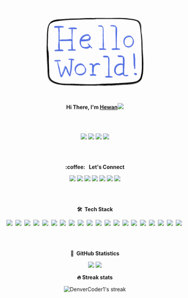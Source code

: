 <p align="center">
  <img src="https://github.com/hewanshrestha/hewanshrestha/blob/master/readme.gif" width="300px">
</p>

<p align="center">
<b>Hi There, I'm <a href="https://hewanshrestha.github.io" target="_blank">Hewan</a></b><img src="https://raw.githubusercontent.com/iampavangandhi/iampavangandhi/master/gifs/Hi.gif" width="30px">
</p>

<br>
<br>
<p align="center">
<img src="https://img.shields.io/badge/version-25.03.2021-informational"/>
<img src="https://komarev.com/ghpvc/?username=hewanshrestha&color=red"/>
<img src="https://img.shields.io/github/followers/hewanshrestha?label=follow&style=social"/>
<img src="https://img.shields.io/badge/build-passing-success"/>
</p>
<br><br>


<p align="center">
	<b>:coffee: &nbsp; Let's Connect </b> 
</p>
<p align="center">
<a href="https://www.researchgate.net/profile/Hewan-Shrestha-2" target="_blank"><img src="https://img.shields.io/badge/Research_Gate-00CCBB.svg?&style=for-the-badge&logo=ResearchGate&logoColor=white"/></a>
<a href="https://github.com/hewanshrestha/" target="_blank"><img src="https://img.shields.io/badge/GitHub-100000?style=for-the-badge&logo=github&logoColor=white" /></a>
<a href="https://www.linkedin.com/in/hewanshrestha/" target="_blank"><img src="https://img.shields.io/badge/linkedin-%230077B5.svg?&style=for-the-badge&logo=linkedin&logoColor=white" /></a>
	<a href="https://www.facebook.com/hewanshrestha12/" target="_blank"><img src="https://img.shields.io/badge/Facebook-1877F2?style=for-the-badge&logo=facebook&logoColor=white" /></a>
	<a href="https://www.instagram.com/hewan.shrestha/" target="_blank"><img src="https://img.shields.io/badge/Instagram-E4405F?style=for-the-badge&logo=instagram&logoColor=white" /></a>
	<a href="https://twitter.com/hewanshrestha" target="_blank"><img src="https://img.shields.io/badge/Twitter-1DA1F2?style=for-the-badge&logo=twitter&logoColor=white" /></a>
	<a href="https://www.youtube.com/channel/UCXz5HLKTa5uGut_HwGDRCJw" target="_blank"><img src="https://img.shields.io/badge/YouTube-FF0000?style=for-the-badge&logo=youtube&logoColor=white" /></a>
</p>
<br>
<br>

<p align="center">
	<b> 🛠 &nbsp;Tech Stack </b>
</p>
<p align="center">
	<img src="https://img.shields.io/badge/Ubuntu-E95420?style=for-the-badge&logo=ubuntu&logoColor=white" />&nbsp;
	<img src="https://img.shields.io/badge/Windows-0078D6?style=for-the-badge&logo=windows&logoColor=white" />&nbsp;
	<img src="https://img.shields.io/badge/Python-3776AB?style=for-the-badge&logo=python&logoColor=white" />&nbsp;
	<img src="https://img.shields.io/badge/HTML5-E34F26?style=for-the-badge&logo=html5&logoColor=white" />&nbsp;
	<img src="https://img.shields.io/badge/CSS3-1572B6?style=for-the-badge&logo=css3&logoColor=white" />&nbsp;
	<img src="https://img.shields.io/badge/Markdown-000000?style=for-the-badge&logo=markdown&logoColor=white" />&nbsp;
	<img src="https://img.shields.io/badge/C-00599C?style=for-the-badge&logo=c&logoColor=white" />&nbsp;
	<img src="https://img.shields.io/badge/Dart-0175C2?style=for-the-badge&logo=dart&logoColor=white" />&nbsp;
	<img src="https://img.shields.io/badge/Bootstrap-563D7C?style=for-the-badge&logo=bootstrap&logoColor=white" />&nbsp;
	<img src="https://img.shields.io/badge/Flask-000000?style=for-the-badge&logo=flask&logoColor=white" />&nbsp;
	<img src="https://img.shields.io/badge/Flutter-02569B?style=for-the-badge&logo=flutter&logoColor=white" />&nbsp;
	<img src="https://img.shields.io/badge/LaTeX-47A141?style=for-the-badge&logo=LaTeX&logoColor=white" />&nbsp;
	<img src="https://img.shields.io/badge/Git-F05032?style=for-the-badge&logo=git&logoColor=white" />&nbsp;
	<img src="https://img.shields.io/badge/Numpy-777BB4?style=for-the-badge&logo=numpy&logoColor=white" />&nbsp;
	<img src="https://img.shields.io/badge/Pandas-2C2D72?style=for-the-badge&logo=pandas&logoColor=white" />&nbsp;
	<img src="https://img.shields.io/badge/scikit_learn-F7931E?style=for-the-badge&logo=scikit-learn&logoColor=white" />&nbsp;
	<img src="https://img.shields.io/badge/PyTorch-EE4C2C?style=for-the-badge&logo=PyTorch&logoColor=white" />&nbsp;
	<img src="https://img.shields.io/badge/OpenCV-27338e?style=for-the-badge&logo=OpenCV&logoColor=white" />&nbsp;
	<img src="https://img.shields.io/badge/Jupyter-F37626.svg?&style=for-the-badge&logo=Jupyter&logoColor=white" />&nbsp;
	<img src="https://img.shields.io/badge/Colab-F9AB00?style=for-the-badge&logo=googlecolab&color=525252" />&nbsp;
	
	
	
		
</p>
<br><br>

<p align="center">
	<b> 📝 &nbsp;GitHub Statistics </b>
</p>
<p align="center">
	<img src="https://github-readme-stats.vercel.app/api?username=hewanshrestha&show_icons=true">
	<img src="https://github-readme-streak-stats.herokuapp.com/?username={hewanshrestha}">
</p>


<p align="center">
	<b>🔥 Streak stats </b>
</p>
<p align="center">
	<img title="🔥 Get streak stats for your profile at git.io/streak-stats" alt="DenverCoder1's streak" src="https://github-readme-streak-stats.herokuapp.com/?user=hewanshrestha&theme=monokai-metallian&hide_border=true"/>
</p>

